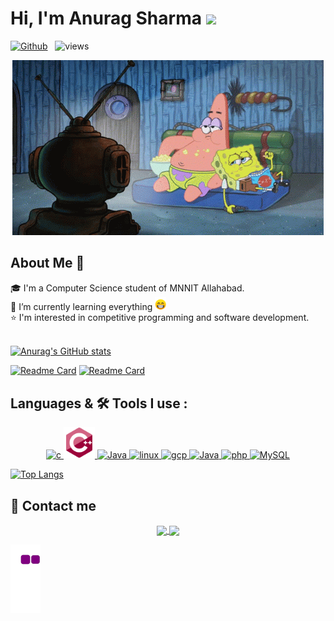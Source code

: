 
# Hi, I'm Anurag Sharma  <img src="https://raw.githubusercontent.com/MartinHeinz/MartinHeinz/master/wave.gif" width="30px">

  [![Github](https://img.shields.io/github/followers/anuragitme?label=Follow&style=social)](https://github.com/anuragitme) &nbsp; ![views](https://komarev.com/ghpvc/?username=anuragitme)

  <p align="center"><img src="./spongebob-squarepants-patrick-star.gif" alt="Anurag" /></p>

<h2 align="left"> About Me 🚀</h1>
<div align="left">
🎓 I'm a Computer Science student of MNNIT Allahabad. <br/>
🌱 I’m currently learning everything <img src="./smiley-emoji.gif" width="18px"><br/>
⭐️ I'm interested in competitive programming and software development.
</div>
<br>


  [![Anurag's GitHub stats](https://github-readme-stats.vercel.app/api?username=anuragitme&show_icons=true&theme=radical&border_radius=15)
](https://github.com/anuragitme)



[![Readme Card](https://github-readme-stats.vercel.app/api/pin/?username=anuragitme&repo=Dark_Riders-woc_4.0-)](https://github.com/anuragitme/Dark_Riders-woc_4.0-)
[![Readme Card](https://github-readme-stats.vercel.app/api/pin/?username=anuragitme&repo=Hacktoberfest_DSA_2021)](https://github.com/anuragitme/Hacktoberfest_DSA_2021)

 
## Languages & 🛠 Tools I use :

<p align="center">
 <a href="https://www.cprogramming.com/" target="_blank"> <img src="https://cdn.jsdelivr.net/gh/devicons/devicon/icons/c/c-original.svg" alt="c" width="50" /> </a> 
 <a href="https://www.w3schools.com/cpp/" target="_blank"> <img src="https://raw.githubusercontent.com/devicons/devicon/master/icons/cplusplus/cplusplus-original.svg" alt="cplusplus" width="50" /> </a>
 <a href="https://www.oracle.com/java/" target="_blank"> <img src="https://cdn.jsdelivr.net/gh/devicons/devicon/icons/java/java-original.svg" alt="Java" width="50" /> </a>  <a href="https://www.linux.org/" target="_blank"> <img src="https://cdn.jsdelivr.net/gh/devicons/devicon/icons/linux/linux-original.svg" alt="linux" width="50" /> </a> <a href="https://code.visualstudio.com/" target="_blank"> <img src="https://cdn.jsdelivr.net/gh/devicons/devicon/icons/vscode/vscode-original.svg" alt="gcp" width="50" /> </a>
 <a href="https://www.jetbrains.com/idea/" target="_blank"> <img src="https://cdn.jsdelivr.net/gh/devicons/devicon/icons/intellij/intellij-original.svg" alt="Java" width="45" /> </a>
 <a href="https://www.php.net/" target="_blank"> <img src="https://cdn.jsdelivr.net/gh/devicons/devicon/icons/php/php-original.svg" alt="php" width="50" /> </a>
 <a href="https://www.mysql.com/" target="_blank"> <img src="https://cdn.jsdelivr.net/gh/devicons/devicon/icons/mysql/mysql-original.svg" alt="MySQL" width="50" /> </a> </p>

 [![Top Langs](https://github-readme-stats.vercel.app/api/top-langs/?username=anuragitme&langs_count=5&layout=compact)](https://github.com/anuragitme)

## 🔗 Contact me
<div align="center">  
  <a href="https://www.linkedin.com/in/anurag-sharma-1311itme/">
  <img align="center"  width="40px" src="https://raw.githubusercontent.com/rahuldkjain/github-profile-readme-generator/master/src/images/icons/Social/linked-in-alt.svg"  />
</a>
<a href="mailto:anuragitme@gmail.com">
  <img align="center" width="40px" src="https://cdn-icons-png.flaticon.com/128/732/732200.png" />
</a>

  </div>

  ![snake gif](https://github.com/anuragitme/anuragitme/blob/output/github-contribution-grid-snake.gif) 
